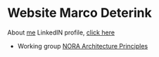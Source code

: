 # Website Marco Deterink
About [me](https://github.com/mdeterink/mdeterink.github.io/tree/1a047693c2895596146bbe72d88f8985193a560a/Pages)
LinkedIN profile, [click here](https://www.linkedin.com/in/deterink/)
- Working group [NORA Architecture Principles](https://github.com/ICTU/NORA-Werkgroep-APs)
